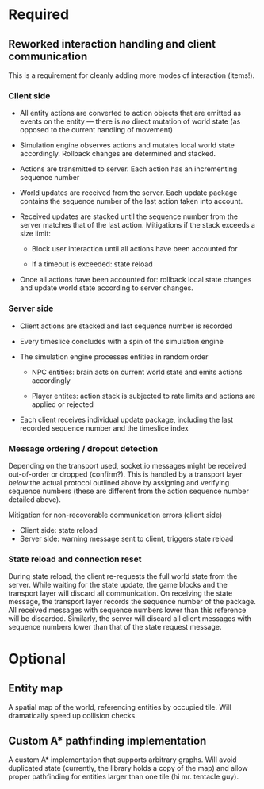 # Required

## Reworked interaction handling and client communication

This is a requirement for cleanly adding more modes of interaction (items!).

### Client side

 * All entity actions are converted to action objects that are emitted as events on
   the entity &mdash; there is *no* direct mutation of world state (as opposed
   to the current handling of movement)

 * Simulation engine observes actions and mutates local world state accordingly. Rollback
   changes are determined and stacked.

 * Actions are transmitted to server. Each action has an incrementing sequence number

 * World updates are received from the server. Each update package contains the
   sequence number of the last action taken into account.

 * Received updates are stacked until the sequence number from the server matches
   that of the last action. Mitigations if the stack exceeds a size limit:

   * Block user interaction until all actions have been accounted for

   * If a timeout is exceeded: state reload

 * Once all actions have been accounted for: rollback local state changes and
   update world state according to server changes.

### Server side

  * Client actions are stacked and last sequence number is recorded

  * Every timeslice concludes with a spin of the simulation engine

  * The simulation engine processes entities in random order

    * NPC entities: brain acts on current world state and emits actions accordingly

    * Player entites: action stack is subjected to rate limits and actions are applied or
      rejected

  * Each client receives individual update package, including the last recorded sequence
    number and the timeslice index

### Message ordering / dropout detection

Depending on the transport used, socket.io messages might be received out-of-order
or dropped (confirm?). This is handled by a transport layer *below* the actual protocol outlined
above by assigning and verifying sequence numbers (these are different from the action
sequence number detailed above).

Mitigation for non-recoverable communication errors (client side)
  * Client side: state reload
  * Server side: warning message sent to client, triggers state reload

### State reload and connection reset

During state reload, the client re-requests the full world state from the server.
While waiting for the state update, the game blocks and the transport layer will discard
all communication. On receiving the state message, the transport layer records the sequence number
of the package. All received messages with sequence numbers lower than this reference will
be discarded. Similarly, the server will discard all client messages with sequence numbers
lower than that of the state request message.

# Optional

## Entity map

A spatial map of the world, referencing entities by occupied tile. Will
dramatically speed up collision checks.

## Custom A* pathfinding implementation

A custom A* implementation that supports arbitrary graphs. Will avoid duplicated state
(currently, the library holds a copy of the map) and allow proper pathfinding for
entities larger than one tile (hi mr. tentacle guy).
